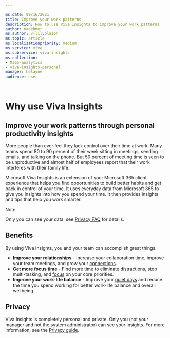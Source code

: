 ```yaml
---

ms.date: 09/16/2021
title: Improve your work patterns
description: How to use Viva Insights to improve your work patterns
author: madehmer
ms.author: v-lilyolason
ms.topic: article
ms.localizationpriority: medium 
ms.service: viva 
ms.subservice: viva-insights 
ms.collection: 
- M365-analytics
- viva-insights-personal
manager: helayne
audience: user

---
```


# Why use Viva Insights

## Improve your work patterns through personal productivity insights

More people than ever feel they lack control over their time at work. Many teams spend 80 to 90 percent of their week sitting in meetings, sending emails, and talking on the phone. But 50 percent of meeting time is seen to be unproductive and almost half of employees report that their work interferes with their family life.

Microsoft Viva Insights is an extension of your Microsoft 365 client experience that helps you find opportunities to build better habits and get back in control of your time. It uses everyday data from Microsoft 365 to give you insights into how you spend your time. It then provides insights and tips that help you work smarter.

>[!Note]
>Only you can see your data, see [Privacy FAQ](mya-faq.md#privacy) for details.

## Benefits

By using Viva Insights, you and your team can accomplish great things.

* **Improve your relationships** - Increase your collaboration time, improve your team meetings, and grow your [connections](../teams/viva-insights-stay-connected.md).
* **Get more focus time** - Find more time to eliminate distractions, stop multi-tasking, and [focus](../teams/viva-insights-protect-time.md#schedule-focus-time) on your core priorities.
* **Improve your work-life balance** - Improve your [quiet days](../teams/viva-insights-protect-time.md#configure-quiet-time) and reduce the time you spend working for better work-life balance and overall wellbeing.

## Privacy

Viva Insights is completely personal and private. Only you (not your manager and not the system administrator) can see your insights. For more information, see the [Privacy guide](../overview/privacy-guide-users.md).

